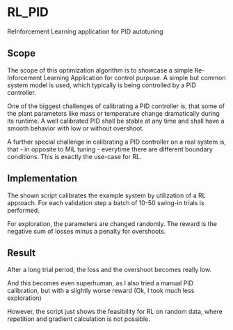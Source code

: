 # RL_PID
ReInforcement Learning application for PID autotuning


## Scope
The scope of this optimization algorithm is to showcase a simple Re-Inforcement Learning Application for control purpuse.
A simple but common system model is used, which typically is being controlled by a PID controller.

One of the biggest challenges of calibrating a PID controller is, that some of the plant parameters like mass or temperature change dramatically during its runtime.
A well calibrated PID shall be stable at any time and shall have a smooth behavior with low or without overshoot.

A further special challenge in calibrating a PID controller on a real system is, that - in opposite to MiL tuning - everytime there are different boundary conditions.
This is exactly the use-case for RL.

## Implementation

The shown script calibrates the example system by utilization of a RL approach.
For each validation step a batch of 10-50 swing-in trials is performed.

For exploration, the parameters are changed randomly.
The reward is the negative sum of losses minus a penalty for overshoots.

## Result

After a long trial period, the loss and the overshoot becomes really low.

And this becomes even superhuman, as I also tried a manual PID calibration, but with a slightly worse reward (Ok, I took much less exploration)

However, the script just shows the feasibility for RL on random data, where repetition and gradient calculation is not possible.

